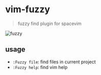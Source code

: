 # vim-fuzzy
> fuzzy find plugin for spacevim

![fuzzy](https://user-images.githubusercontent.com/13142418/67636451-8bfbc400-f90b-11e9-9d7f-b795908c9054.gif)


## usage

- `:Fuzzy file`: find files in current project
- `:Fuzzy help`: find vim help
